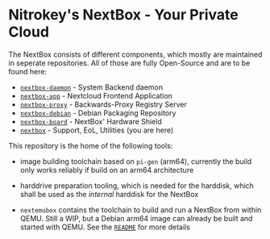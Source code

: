 Nitrokey's NextBox - Your Private Cloud
=======================================

The NextBox consists of different components, which
mostly are maintained in seperate repositories. All
of those are fully Open-Source and are to be found 
here:

* [`nextbox-daemon`](https://github.com/Nitrokey/nextbox-daemon) - System Backend daemon
* [`nextbox-app`](https://github.com/Nitrokey/nextbox-app) - Nextcloud Frontend Application
* [`nextbox-proxy`](https://github.com/Nitrokey/nextbox-proxy) - Backwards-Proxy Registry Server
* [`nextbox-debian`](https://github.com/Nitrokey/nextbox-debian) - Debian Packaging Repository
* [`nextbox-board`](https://github.com/Nitrokey/nextbox-board) - NextBox' Hardware Shield
* [`nextbox`](https://github.com/Nitrokey/nextbox) - Support, EoL, Utilities (you are here)


This repository is the home of the following tools:

* image building toolchain based on `pi-gen` (arm64), 
  currently the build only works reliably if build 
	on an arm64 architecture

* harddrive preparation tooling, which is needed for
  the harddisk, which shall be used as the *internal*
	harddisk for the NextBox

* `nextemubox` contains the toolchain to build and run
  a NextBox from within QEMU. Still a WIP, but a Debian 
	arm64 image can already be built and started with QEMU.
	See the [`README`](https://github.com/Nitrokey/nextbox/tree/master/nextemubox)
	for more details
